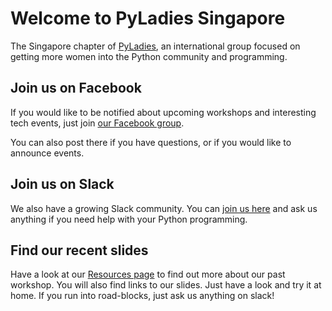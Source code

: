 # Welcome to PyLadies Singapore

The Singapore chapter of [PyLadies](http://www.pyladies.com), an international
group focused on getting more women into the Python community and programming.

## Join us on Facebook

If you would like to be notified about upcoming workshops and interesting tech
events, just join [our Facebook
group](https://www.facebook.com/groups/pyladiessg/).

You can also post there if you have questions, or if you would like to announce events.

## Join us on Slack

We also have a growing Slack community. You can [join us
here](http://pyladies-sg-slackin.herokuapp.com/) and ask us anything if you need
help with your Python programming.

## Find our recent slides

Have a look at our [Resources page](resources.md) to find out more about our
past workshop. You will also find links to our slides. Just have a look and
try it at home. If you run into road-blocks, just ask us anything on slack!
